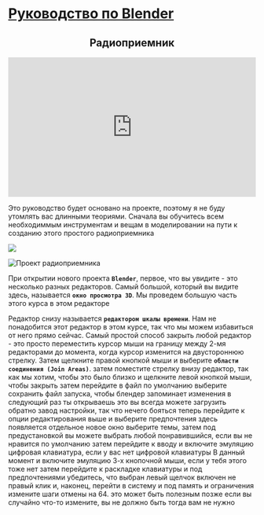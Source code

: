 # [Руководство по Blender](../blender_tutorials.md)

## <center> Радиоприемник </center>

<div class="container" 
  style="position: relative;
        width: 100%;
        height: 0;
        padding-bottom: 56.25%;">
<iframe src="https://www.youtube.com/embed/SavoO7ZuY5w" frameborder="0" allow="accelerometer; autoplay; clipboard-write; encrypted-media; gyroscope; picture-in-picture" allowfullscreen
    style="position: absolute;
        top: 0;
        left: 0;
        width: 100%;
        height: 100%;"></iframe>
</div>

Это руководство будет основано на проекте, поэтому я не буду утомлять вас длинными теориями. Сначала вы обучитесь всем необходиммым инструментам и вещам в моделировании на пути к созданию этого простого радиоприемника

<img style="float: center;" src="/img/radio_001.png">


![Проект радиоприемника](/img/radio_001.png)

При открытии нового проекта **`Blender`**, первое, что вы увидите - это несколько разных редакторов. Самый большой, который вы видите здесь, называется
**`окно просмотра 3D`**. Мы проведем большую часть этого курса в этом редакторе

Редактор снизу называется **`редактором шкалы времени`**. Нам не понадобится этот редактор в этом
курсе, так что мы можем избавиться от него прямо сейчас. Самый простой способ закрыть любой редактор - это просто переместить курсор мыши на границу между 2-мя редакторами до момента, когда курсор изменится на двустороннюю стрелку. Затем щелкните правой кнопкой мыши и выберите **`области соединения (Join Areas)`**. затем поместите стрелку внизу
редактор, так как мы хотим, чтобы это было близко
и щелкните левой кнопкой мыши, чтобы закрыть
затем перейдите в файл
по умолчанию выберите сохранить файл запуска, чтобы
блендер запоминает изменения в следующий раз
ты открываешь это
вы всегда можете загрузить обратно завод
настройки, так что нечего бояться
теперь перейдите к опции редактирования выше и
выберите предпочтения
здесь появляется отдельное новое окно
выберите темы, затем под предустановкой
вы можете выбрать любой понравившийся, если вы
не нравится по умолчанию
затем перейдите к вводу и включите эмуляцию
цифровая клавиатура, если у вас нет цифровой клавиатуры
В данный момент
и включите эмуляцию 3-х кнопочной мыши, если
у тебя этого тоже нет
затем перейдите к раскладке клавиатуры и под предпочтениями
убедитесь, что выбран левый щелчок
включен не правый клик
и, наконец, перейти в систему и под
память и ограничения
измените шаги отмены на 64. это может
быть полезным позже
если вы случайно что-то измените, вы
не должно быть тогда вам не нужно